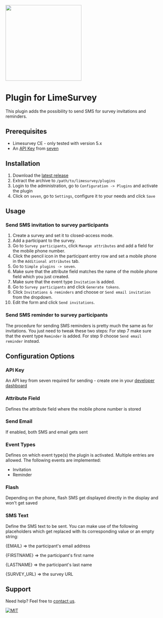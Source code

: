 <img src="https://www.seven.io/wp-content/uploads/Logo.svg" width="250" />

# Plugin for LimeSurvey
This plugin adds the possibility to send SMS for survey invitations and reminders.

## Prerequisites
- Limesurvey CE - only tested with version 5.x
- An [API Key](https://help.seven.io/en/api-key-access) from [seven](https://www.seven.io)

## Installation

1. Download the [latest release](https://github.com/seven-io/LimeSurvey/releases/latest/download/seven-limesurvey-latest.zip)
2. Extract the archive to `/path/to/limesurvey/plugins`
3. Login to the administration, go to `Configuration -> Plugins` and activate the plugin
4. Click on `seven`, go to `Settings`, configure it to your needs and click `Save`

## Usage

### Send SMS invitation to survey participants
1. Create a survey and set it to closed-access mode.
2. Add a participant to the survey.
3. Go to `Survey participants`, click `Manage attributes` and add a field for the mobile phone number.
4. Click the pencil icon in the participant entry row and set a mobile phone in the `Additional attributes` tab.
5. Go to `Simple plugins -> seven`.
6. Make sure that the attribute field matches the name of the mobile phone field which you just created.
7. Make sure that the event type `Invitation` is added.
8. Go to `Survey participants` and click `Generate tokens`.
9. Click `Invitations & reminders` and choose or `Send email invitation` from the dropdown.
10. Edit the form and click `Send invitations`.

### Send SMS reminder to survey participants
The procedure for sending SMS reminders is pretty much the same as for invitations.
You just need to tweak these two steps:
For step 7 make sure that the event type `Reminder` is added.
For step 9 choose `Send email reminder` instead.


## Configuration Options

### API Key
An API key from seven required for sending - create one in your [developer dashboard](https://app.seven.io/developer)

### Attribute Field
Defines the attribute field where the mobile phone number is stored

### Send Email
If enabled, both SMS and email gets sent

### Event Types
Defines on which event type(s) the plugin is activated.
Multiple entries are allowed.
The following events are implemented:
- Invitation
- Reminder

### Flash
Depending on the phone, flash SMS get displayed directly in the display and won't get saved

### SMS Text
Define the SMS text to be sent. 
You can make use of the following placeholders which get replaced with its corresponding value or an empty string:

{EMAIL} => the participant's email address

{FIRSTNAME} => the participant's first name

{LASTNAME} => the participant's last name

{SURVEY_URL} => the survey URL



## Support

Need help? Feel free to [contact us](https://www.seven.io/en/company/contact/).

[![MIT](https://img.shields.io/badge/License-MIT-teal.svg)](LICENSE)
